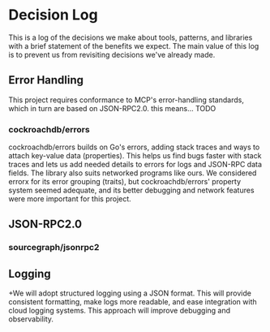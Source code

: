 # Decision Log

This is a log of the decisions we make about tools, patterns, and libraries with a brief statement of the benefits we expect. The main value of this log is to prevent us from revisiting decisions we've already made.

## Error Handling

This project requires conformance to MCP's error-handling standards, which in turn are based on JSON-RPC2.0. this means... TODO

### cockroachdb/errors

cockroachdb/errors builds on Go's errors, adding stack traces and ways to attach key-value data (properties). This helps us find bugs faster with stack traces and lets us add needed details to errors for logs and JSON-RPC data fields. The library also suits networked programs like ours.
We considered errorx for its error grouping (traits), but cockroachdb/errors' property system seemed adequate, and its better debugging and network features were more important for this project.

## JSON-RPC2.0


### sourcegraph/jsonrpc2

## Logging

+We will adopt structured logging using a JSON format. This will provide consistent formatting, make logs more readable, and ease integration with cloud logging systems. This approach will improve debugging and observability.
